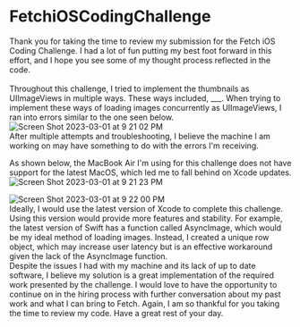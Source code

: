 # FetchiOSCodingChallenge
Thank you for taking the time to review my submission for the Fetch iOS Coding Challenge. I had a lot of fun putting my best foot forward in this effort, and I hope you see some of my thought process reflected in the code. 
</br>
</br>
Throughout this challenge, I tried to implement the thumbnails as UIImageViews in multiple ways. These ways included, ___. When trying to implement these ways of loading images concurrently as UIImageViews, I ran into errors similar to the one seen below. 
</br>
![Screen Shot 2023-03-01 at 9 21 02 PM](https://user-images.githubusercontent.com/114269636/222332226-407b5e56-888a-4ae0-a786-6f61191fae82.png)
</br>
After multiple attempts and troubleshooting, I believe the machine I am working on may have something to do with the errors I'm receiving. 
</br>

As shown below, the MacBook Air I'm using for this challenge does not have support for the latest MacOS, which led me to fall behind on Xcode updates.
</br>
![Screen Shot 2023-03-01 at 9 21 23 PM](https://user-images.githubusercontent.com/114269636/222332038-baad636a-02a4-402a-b312-a3193b62a40e.png)
</br>


![Screen Shot 2023-03-01 at 9 22 00 PM](https://user-images.githubusercontent.com/114269636/222332108-867a7a84-9794-465e-b2eb-b63da6e6d34d.png)
</br>
Ideally, I would use the latest version of Xcode to complete this challenge. Using this version would provide more features and stability. For example, the latest version of Swift has a function called AsyncImage, which would be my ideal method of loading images. Instead, I created a unique row object, which may increase user latency but is an effective workaround given the lack of the AsyncImage function.
</br>
Despite the issues I had with my machine and its lack of up to date software, I believe my solution is a great implementation of the required work presented by the challenge. I would love to have the opportunity to continue on in the hiring process with further conversation about my past work and what I can bring to Fetch. Again, I am so thankful for you taking the time to review my code. Have a great rest of your day.
